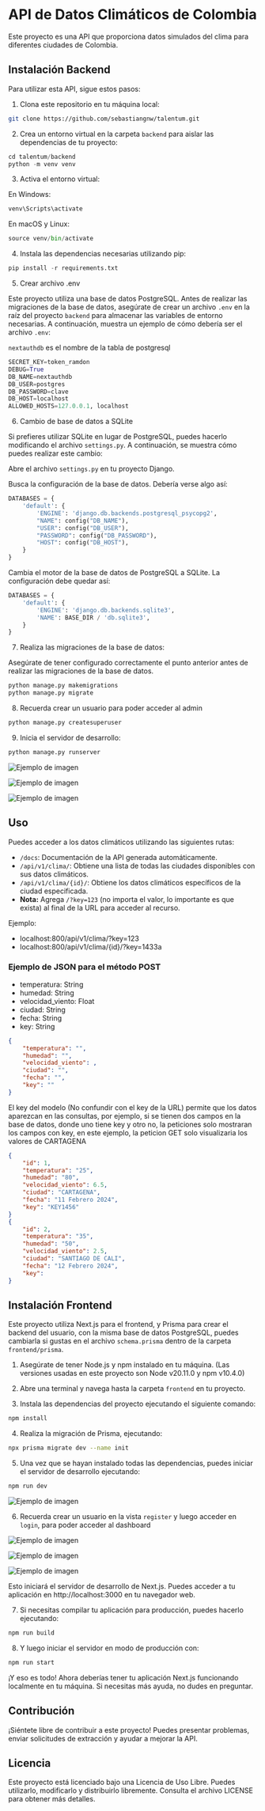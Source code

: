 # API de Datos Climáticos de Colombia

Este proyecto es una API que proporciona datos simulados del clima para diferentes ciudades de Colombia.

## Instalación Backend

Para utilizar esta API, sigue estos pasos:

1. Clona este repositorio en tu máquina local:

```bash
git clone https://github.com/sebastiangnw/talentum.git
```

2. Crea un entorno virtual en la carpeta `backend` para aislar las dependencias de tu proyecto:

```python
cd talentum/backend
python -m venv venv
```

3. Activa el entorno virtual:

En Windows:

```python
venv\Scripts\activate
```

En macOS y Linux:

```python
source venv/bin/activate
```

4. Instala las dependencias necesarias utilizando pip:

```python
pip install -r requirements.txt
```

5. Crear archivo .env

Este proyecto utiliza una base de datos PostgreSQL. Antes de realizar las migraciones de la base de datos, asegúrate de crear un archivo `.env`
en la raíz del proyecto `backend` para almacenar las variables de entorno necesarias. A continuación, muestra un ejemplo de cómo debería ser el archivo `.env`:

`nextauthdb` es el nombre de la tabla de postgresql

```python
SECRET_KEY=token_ramdon
DEBUG=True
DB_NAME=nextauthdb
DB_USER=postgres
DB_PASSWORD=clave
DB_HOST=localhost
ALLOWED_HOSTS=127.0.0.1, localhost
```

6. Cambio de base de datos a SQLite

Si prefieres utilizar SQLite en lugar de PostgreSQL, puedes hacerlo modificando el archivo `settings.py`. A continuación, se muestra cómo puedes realizar este cambio:

Abre el archivo `settings.py` en tu proyecto Django.

Busca la configuración de la base de datos. Debería verse algo así:

```python
DATABASES = {
    'default': {
        'ENGINE': 'django.db.backends.postgresql_psycopg2',
        "NAME": config("DB_NAME"),
        "USER": config("DB_USER"),
        "PASSWORD": config("DB_PASSWORD"),
        "HOST": config("DB_HOST"),
    }
}
```

Cambia el motor de la base de datos de PostgreSQL a SQLite. La configuración debe quedar así:

```python
DATABASES = {
    'default': {
        'ENGINE': 'django.db.backends.sqlite3',
        'NAME': BASE_DIR / 'db.sqlite3',
    }
}
```

7. Realiza las migraciones de la base de datos:

Asegúrate de tener configurado correctamente el punto anterior antes de realizar las migraciones de la base de datos.

```python
python manage.py makemigrations
python manage.py migrate
```

8. Recuerda crear un usuario para poder acceder al admin

```python
python manage.py createsuperuser
```

9. Inicia el servidor de desarrollo:

```python
python manage.py runserver
```

![Ejemplo de imagen](imgs_readme/django1.png)

![Ejemplo de imagen](imgs_readme/django2.png)

![Ejemplo de imagen](imgs_readme/django3.png)

## Uso

Puedes acceder a los datos climáticos utilizando las siguientes rutas:

- `/docs`: Documentación de la API generada automáticamente.
- `/api/v1/clima/`: Obtiene una lista de todas las ciudades disponibles con sus datos climáticos.
- `/api/v1/clima/{id}/`: Obtiene los datos climáticos específicos de la ciudad especificada.
- **Nota:** Agrega `/?key=123` (no importa el valor, lo importante es que exista) al final de la URL para acceder al recurso.

Ejemplo:

- localhost:800/api/v1/clima/?key=123
- localhost:800/api/v1/clima/{id}/?key=1433a

### Ejemplo de JSON para el método POST

- temperatura: String
- humedad: String
- velocidad_viento: Float
- ciudad: String
- fecha: String
- key: String

```json
{
    "temperatura": "",
    "humedad": "",
    "velocidad_viento": ,
    "ciudad": "",
    "fecha": "",
    "key": ""
}
```

El key del modelo (No confundir con el key de la URL) permite que los datos aparezcan en las consultas, por ejemplo, si se tienen dos campos en la base de datos, donde uno tiene key y otro no,
la peticiones solo mostraran los campos con key, en este ejemplo, la peticion GET solo visualizaria los valores de CARTAGENA

```json
{
    "id": 1,
    "temperatura": "25",
    "humedad": "80",
    "velocidad_viento": 6.5,
    "ciudad": "CARTAGENA",
    "fecha": "11 Febrero 2024",
    "key": "KEY1456"
}
{
    "id": 2,
    "temperatura": "35",
    "humedad": "50",
    "velocidad_viento": 2.5,
    "ciudad": "SANTIAGO DE CALI",
    "fecha": "12 Febrero 2024",
    "key":
}
```

## Instalación Frontend

Este proyecto utiliza Next.js para el frontend, y Prisma para crear el backend del usuario, con la misma base de datos PostgreSQL, puedes cambiarla si gustas en el archivo `schema.prisma` dentro de la carpeta `frontend/prisma`.

1. Asegúrate de tener Node.js y npm instalado en tu máquina. (Las versiones usadas en este proyecto son Node v20.11.0 y npm v10.4.0)

2. Abre una terminal y navega hasta la carpeta `frontend` en tu proyecto.

3. Instala las dependencias del proyecto ejecutando el siguiente comando:

```bash
npm install
```

4. Realiza la migración de Prisma, ejecutando:

```bash
npx prisma migrate dev --name init
```

5. Una vez que se hayan instalado todas las dependencias, puedes iniciar el servidor de desarrollo ejecutando:

```bash
npm run dev
```

![Ejemplo de imagen](imgs_readme/next1.png)

6. Recuerda crear un usuario en la vista `register` y luego acceder en `login`, para poder acceder al dashboard

![Ejemplo de imagen](imgs_readme/next2.png)

![Ejemplo de imagen](imgs_readme/next3.png)

![Ejemplo de imagen](imgs_readme/next4.png)

Esto iniciará el servidor de desarrollo de Next.js. Puedes acceder a tu aplicación en http://localhost:3000 en tu navegador web.

7. Si necesitas compilar tu aplicación para producción, puedes hacerlo ejecutando:

```bash
npm run build
```

8. Y luego iniciar el servidor en modo de producción con:

```bash
npm run start
```

¡Y eso es todo! Ahora deberías tener tu aplicación Next.js funcionando localmente en tu máquina. Si necesitas más ayuda, no dudes en preguntar.

## Contribución

¡Siéntete libre de contribuir a este proyecto! Puedes presentar problemas, enviar solicitudes de extracción y ayudar a mejorar la API.

## Licencia

Este proyecto está licenciado bajo una Licencia de Uso Libre. Puedes utilizarlo, modificarlo y distribuirlo libremente. Consulta el archivo LICENSE para obtener más detalles.
